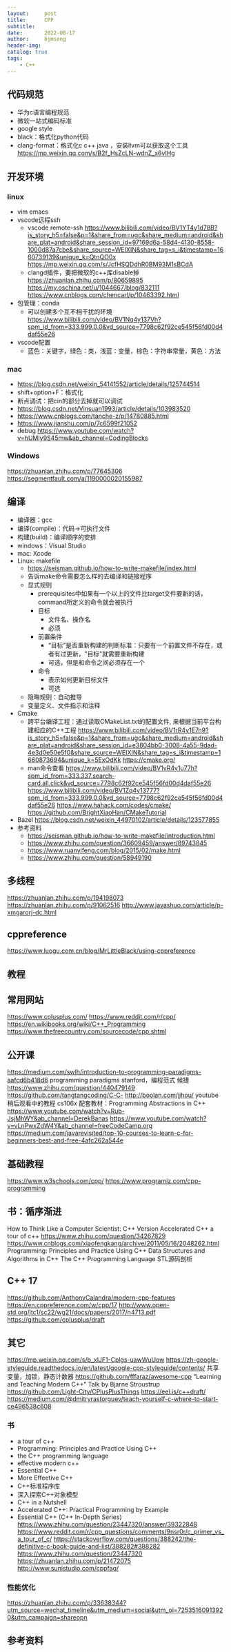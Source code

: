 ```yaml
---
layout:     post
title:      CPP
subtitle:   
date:       2022-08-17
author:     bjmsong
header-img: 
catalog: true
tags:
    - C++
---
```

## 代码规范
- 华为c语言编程规范
- 微软一站式编码标准
- google style
- black：格式化python代码
- clang-format：格式化c c++ java ，安装llvm可以获取这个工具
https://mp.weixin.qq.com/s/B2f_HsZcLN-wdnZ_x6vIHg

## 开发环境
### linux
- vim emacs
- vscode远程ssh
    - vscode remote-ssh
    https://www.bilibili.com/video/BV1YT4y1d78B?is_story_h5=false&p=1&share_from=ugc&share_medium=android&share_plat=android&share_session_id=97169d6a-58d4-4130-8558-1000d87a7cbe&share_source=WEIXIN&share_tag=s_i&timestamp=1660739139&unique_k=QtnQO0x
    https://mp.weixin.qq.com/s/JcfHSQDdhR0BM93M1sBCdA
    - clangd插件，要把微软的c++库disable掉
https://zhuanlan.zhihu.com/p/80659895
https://my.oschina.net/u/1044667/blog/832111
https://www.cnblogs.com/chencarl/p/10463392.html
- 包管理：conda
    - 可以创建多个互不相干扰的环境
https://www.bilibili.com/video/BV1Nq4y137Vh?spm_id_from=333.999.0.0&vd_source=7798c62f92ce545f56fd00d4daf55e26
- vscode配置
    - 蓝色：关键字，绿色：类，浅蓝：变量，棕色：字符串常量，黄色：方法

### mac
- https://blog.csdn.net/weixin_54141552/article/details/125744514
- shift+option+F：格式化
- 断点调试：把cin的部分去掉就可以调试
- https://blog.csdn.net/Vinsuan1993/article/details/103983520
- https://www.cnblogs.com/tanche-z/p/14780885.html
- https://www.jianshu.com/p/7c6599f21052
- debug
https://www.youtube.com/watch?v=hUMIy9S45mw&ab_channel=CodingBlocks

### Windows
https://zhuanlan.zhihu.com/p/77645306
https://segmentfault.com/a/1190000020155987

## 编译
- 编译器：gcc
- 编译(compile)：代码->可执行文件
- 构建(build)：编译顺序的安排
- windows：Visual Studio
- mac: Xcode
- Linux: makefile
    - https://seisman.github.io/how-to-write-makefile/index.html
    - 告诉make命令需要怎么样的去编译和链接程序
    - 显式规则
        - prerequisites中如果有一个以上的文件比target文件要新的话，command所定义的命令就会被执行
        - 目标
            - 文件名、操作名
            - 必须
        - 前置条件
            - “目标”是否重新构建的判断标准：只要有一个前置文件不存在，或者有过更新，"目标"就需要重新构建
            - 可选，但是和命令之间必须存在一个
        - 命令
            - 表示如何更新目标文件
            - 可选
    - 隐晦规则：自动推导
    - 变量定义、文件指示和注释
- Cmake
    - 跨平台编译工程：通过读取CMakeList.txt的配置文件, 来根据当前平台构建相应的C++工程
    https://www.bilibili.com/video/BV1rR4y1E7n9?is_story_h5=false&p=1&share_from=ugc&share_medium=android&share_plat=android&share_session_id=e3804bb0-3008-4a55-9dad-4e3d0e50e5f0&share_source=WEIXIN&share_tag=s_i&timestamp=1660873694&unique_k=5ExOdKk
    https://cmake.org/
    - man命令查看
    https://www.bilibili.com/video/BV1vR4y1u77h?spm_id_from=333.337.search-card.all.click&vd_source=7798c62f92ce545f56fd00d4daf55e26
    https://www.bilibili.com/video/BV1Zq4y13777?spm_id_from=333.999.0.0&vd_source=7798c62f92ce545f56fd00d4daf55e26
    https://www.hahack.com/codes/cmake/
    https://github.com/BrightXiaoHan/CMakeTutorial
- Bazel
https://blog.csdn.net/weixin_44970102/article/details/123577855
- 参考资料
    - https://seisman.github.io/how-to-write-makefile/introduction.html
    - https://www.zhihu.com/question/36609459/answer/89743845
    - https://www.ruanyifeng.com/blog/2015/02/make.html
    - https://www.zhihu.com/question/58949190

## 多线程
https://zhuanlan.zhihu.com/p/194198073
https://zhuanlan.zhihu.com/p/91062516
http://www.javashuo.com/article/p-xmgarorj-dc.html

## cppreference
https://www.luogu.com.cn/blog/MrLittleBlack/using-cppreference


## 教程
## 常用网站
https://www.cplusplus.com/
https://www.reddit.com/r/cpp/
https://en.wikibooks.org/wiki/C++_Programming
https://www.thefreecountry.com/sourcecode/cpp.shtml

## 公开课
https://medium.com/swlh/introduction-to-programming-paradigms-aafcd6b418d6
    programming paradigms stanford，编程范式
候捷
    https://www.zhihu.com/question/440479149
    https://github.com/tangtangcoding/C-C-
    http://boolan.com/jjhou/
youtube 
    稍后观看中的教程
    cs106x
        配套教材：Programming Abstractions in C++
    https://www.youtube.com/watch?v=Rub-JsjMhWY&ab_channel=DerekBanas
https://www.youtube.com/watch?v=vLnPwxZdW4Y&ab_channel=freeCodeCamp.org
https://medium.com/javarevisited/top-10-courses-to-learn-c-for-beginners-best-and-free-4afc262a544e

## 基础教程
https://www.w3schools.com/cpp/
https://www.programiz.com/cpp-programming

## 书：循序渐进
How to Think Like a Computer Scientist: C++ Version
Accelerated C++
a tour of c++
https://www.zhihu.com/question/34267829
https://www.cnblogs.com/xiaofengkang/archive/2011/05/16/2048262.html
Programming: Principles and Practice Using C++
Data Structures and Algorithms in C++
The C++ Programming Language
STL源码剖析


## C++ 17
https://github.com/AnthonyCalandra/modern-cpp-features
https://en.cppreference.com/w/cpp/17
http://www.open-std.org/jtc1/sc22/wg21/docs/papers/2017/n4713.pdf
https://github.com/cplusplus/draft

## 其它
https://mp.weixin.qq.com/s/b_xlJF1-Cplgs-uawWuUow
https://zh-google-styleguide.readthedocs.io/en/latest/google-cpp-styleguide/contents/
共享变量，加锁，静态计数器
https://github.com/fffaraz/awesome-cpp
“Learning and Teaching Modern C++” Talk by Bjarne Stroustrup
https://github.com/Light-City/CPlusPlusThings
https://eel.is/c++draft/
https://medium.com/@dmitryrastorguev/teach-yourself-c-where-to-start-ce496538c608

### 书
- a tour of c++
- Programming: Principles and Practice Using C++
- the C++ programming language
- effective modern c++
- Essential C++
- More Effeetive C++
- C++标准程序库
- 深入探索C++对象模型
- C++ in a Nutshell
- Accelerated C++: Practical Programming by Example
- Essential C++ (C++ In-Depth Series) 
https://www.zhihu.com/question/23447320/answer/39322848
https://www.reddit.com/r/cpp_questions/comments/9nsr0r/c_primer_vs_a_tour_of_c/
https://stackoverflow.com/questions/388242/the-definitive-c-book-guide-and-list/388282#388282
https://www.zhihu.com/question/23447320
https://zhuanlan.zhihu.com/p/21472075
http://www.sunistudio.com/cppfaq/


### 性能优化
https://zhuanlan.zhihu.com/p/33638344?utm_source=wechat_timeline&utm_medium=social&utm_oi=72535160913920&utm_campaign=shareopn




## 参考资料
